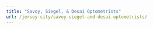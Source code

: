 ```yaml
---
title: "Savoy, Siegel, & Desai Optometrists"
url: /jersey-city/savoy-siegel-and-desai-optometrists/
---
```

